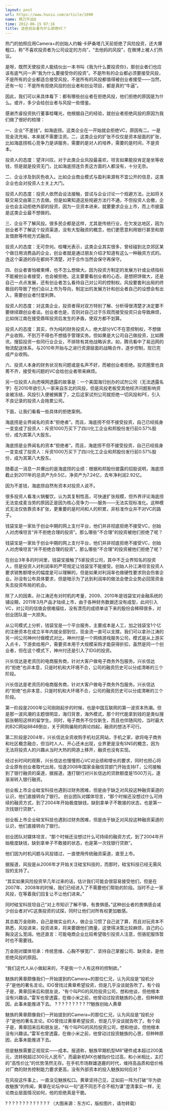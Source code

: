 ```yaml
---
layout: post
url: https://www.huxiu.com/article/1090
name: 杨刀不出Q
time: 2012-06-15 07:16
title: 这些创业者为什么拒绝VC？
---
```

热门的拍照应用Camera+的创始人约翰·卡萨桑塔几天前拒绝了风险投资，还大爆粗口，称“不喜欢投资者为公司设定的方向”，“去他妈的风投”，在微博上被人们热议。

是呀，既然天使投资人能结伙出一本书叫《我为什么要投资你》，那创业者们也应该有底气问一声“我为什么要接受你的投资”。不是所有的企业都必须要接受风投，不是所有的企业都适合接受风投，不是所有的风投都值得被创业者接受——当然，还有一句：不是所有拒绝风投的创业者和创业项目，都是真的“牛逼”。

因此，我们可以来具体看下：都有哪些创业者在拒绝风投，他们拒绝的原因是为什么。或许，多少会给创业者与风投一些借鉴。

感谢杰睿投资执行董事桂曙光，他根据自己的经验，就创业者拒绝风投的原因为我们做了很好的梳理：

一、企业“不差钱”。如海底捞。这类企业在一开始就会拒绝VC，原因有二。一是现金流充裕，本来就不需要注资。二，这类企业的扩张不仅仅是资本层面的扩张，比如海底捞核心竞争力是讲服务，需要的是对人的培养，需要的是时间，不是资本。

投资人的态度：望洋兴叹。对于此类企业风投最喜欢，坦言如果能投肯定是坐等收钱，但是就是投资无门，比如海底捞连负责这方面的人都没有，十分无奈。

二、企业涉及到灰色收入。比如企业商业模式与盈利来源有不宜公开的信息，这类企业也会对投资人士关上大门。

投资人的态度：投资人依然会设法接触，尝试与企业讨论一个规避方法，比如将关联交易交由第三方去做。但是如果知道这些规避方法行不通，不但投资人会撤，企业也会主动拒绝外部的投资，因为一旦资本进来，就要要求企业上市，而上市披露是这类企业最不想做的。

三、企业不了解风投。很多民企都是这样，尤其是传统行业，在欠发达地区，因为创业者不了解这个投资渠道，没有大型融资的概念，他们更愿意利用银行甚至和朋友借款等传统方式融资。

投资人的态度：无可奈何。桂曙光表示，这类企业其实很多，曾经碰到北京郊区某个做日用消费品的企业，创业者就是通过朋友介绍才知道有这么一种融资方式的。连这个渠道的存在都尙不清楚，对于合作当然会保守再保守。

四、创业者害怕被束缚，也不怎么想做大。因为投资方制定的发展方针或业绩指标不能被创业者接受，也会被拒绝。这主要要看创业者的心态，是想把饼做大，还是自己一点点发展，还有创业者怎么看待自己对公司的控制权。风投要套利出局的终极目的导致了他们会以上市为导向，制定出的发展方针和创业者自己的设想会有出入，需要创业者忖度利弊。

投资人的态度：对这类企业，投资者得对双方特别了解、分析得很清楚才决定要不要继续跟创业者谈。创业者也是，否则对自己过于乐观而接受投资只会导致麻烦，比如俏江南在接受鼎晖投资后发生的矛盾，使双方都不划算。

投资人的态度：其实，作为纯的财务投资人，绝大部分VC不在意控制权，不想做产业收购，不到万不得也不想插手管理实务。但如果是大公司自己做投资，比如腾讯，搜狐投资一些同行业企业，不排除有其他战略诉求。如，腾讯看中了易迅网的物流配送体系，与2010年开始与之进行资源层面的战略合作，逐步控制，现已完成产业收购。

六、投资人本身的财务状况有问题或是名声不好，而被创业者拒绝。投资圈里也良莠不齐，接受有问题的VC会给创业者带来麻烦。

另一位投资人向虎嗅网透露的故事是：一个美国海归创办的试剂公司（无法透露名字）在2010年欲引入一家来自东北的风投，但是风投老板受其他经济问题影响资金被冻结，风投引入便被搁置了，之后这家试剂公司就拒绝一切风投和PE，引入不良记录的投资人会拖累公司。

下面，让我们看看一些具体的拒绝案例。

海底捞是业界闻名的资本“拒绝者”。而且，海底捞不但不接受投资，自己已经摇身一变变成了投资人：斥资1000万买下了四川化工企业和邦股份发行前0.57%股份，成为其第八大股东。

海底捞是业界闻名的资本“拒绝者”。而且，海底捞不但不接受投资，自己已经摇身一变变成了投资人：斥资1000万买下了四川化工企业和邦股份发行前0.57%股份，成为其第八大股东。

随着这一消息一并爆出的是海底捞的业绩：根据和邦股份披露的招股说明，海底捞截止到2011年的总资产为9.5亿，净资产为7.24亿，去年净利润2.92亿。

因为不差钱，海底捞自然有资本对投资人说不。

很多投资人看准火锅餐饮，认为其复制性高，可快速扩张规模，但外界评论海底捞无法变成麦当劳的原因正是因为核心竞争力——服务——无法实现标准化。这种模式无法仅依靠资本扩张，更重要的是时间和人的积累，非标准作业并不对VC的路子。

钱袋宝是一家处于创业中期的网上支付平台，他们并非彻底拒绝不接受VC，创始人对虎嗅坦言“并不拒绝合理的投资”。那么哪些“不合理”的投资被他们拒绝了呢？

钱袋宝是一家处于创业中期的网上支付平台，他们并非彻底拒绝不接受VC，创始人对虎嗅坦言“并不拒绝合理的投资”。那么哪些“不合理”的投资被他们拒绝了呢？

在创业3年多的时间里，钱袋宝接触了5家投资公司，其中不乏业界知名的投资人，但是投资人对利润率的严苛规定让钱袋宝不能接受。创始人孙江涛坦言投资人要求销售额增长的幅度是可以理解的，但是如果对利润率也做硬性要求则会伤害企业。孙没有公布具体要求，但是暗示为了达到利润率的做法会使企业势必回笼资金失去投资布局的机会。

除了人的因素，孙江涛还有对时机的考量，2009、2010年是钱袋宝对金融系统的铺设期，2011年3月产品才陆续上市，由于各种财务数据还没有成型，此间引入VC，对公司的估值会很难描绘，没有漂亮的成绩单谈下来的股份会稀释很多，对创业团队是一大损失。

从公司模式上分析，钱袋宝是一个平台服务，主要成本是人工，加之钱袋宝1个亿的注册资本在成立半年内就全部到位，现金流一直可以支撑。我们可以拿孙江涛的另一间公司神州付做模式对比，神州付是一个网络游戏服务公司，模式是从上游买入点卡，下游卖给用户，需要资本用于大规模采购才能获得折扣，虽然是同一个创业者，但在这个模式下，神州付还是引入了IDG的投资。

兴长信达是老资历的电商服务商，针对大客户做电子商务外包服务。兴长信达的“拒绝”也非本意，只是时机和大环境不合，公司的融资历史可以分成清晰的三个阶段。

兴长信达是老资历的电商服务商，针对大客户做电子商务外包服务。兴长信达的“拒绝”也非本意，只是时机和大环境不合，公司的融资历史可以分成清晰的三个阶段。

第一阶段是2000年公司刚刚起步的时候，也是中国互联网的第一波资本热潮。但是那一波风潮的主题很明显，海归背景，海外模式，那个时代能拿到钱的是类似搜狐张朝阳这样的留学生。同时，电子商务不仅仅新生，而且也伴随风险，当时最大的B2C网站8848倒台，关于网购骗局的舆论四起，融资的想法不可行。

第二阶段是2004年，兴长信达全资收购手机社区网站，手机之家，欲将电子商务和社区概念融合，但当时人人、开心还未出现，业界更是没有SNS的概念，因为无法将投资人的兴趣从当时大热的网游上移开，融资也没有实现。

经过长时间的观察，兴长信达也慢慢担心VC对业绩和增长的要求，同时也担心将企业原有创业者取代出局，恰逢2008年国家金融信贷部门开始支持IT，公司接触到了银行融资的渠道，据报道，渣打银行对兴长信达的贷款额度是1500万元，遂渐渐转入银行融资。

创业板上市企业硅宝科技也遇到过财务困难，但是由于缺乏对风投这种融资渠道的认识，他们直接转向了银行。 创业团队对媒体坦言，“那个时候还没想过什么可持续的融资方式，到了2004年开始极度缺钱，缺到拿单子不敢接的状态，也是第一次找银行贷款”。

创业板上市企业硅宝科技也遇到过财务困难，但是由于缺乏对风投这种融资渠道的认识，他们直接转向了银行。

创业团队对媒体坦言，“那个时候还没想过什么可持续的融资方式，到了2004年开始极度缺钱，缺到拿单子不敢接的状态，也是第一次找银行贷款”。

他们因为时机问题与风投错过，一直使用传统融资渠道，直至上市。

据报道，风投是从2006年才开始关注硅宝科技的，而那时，硅宝科技已经无需风投的支持了。

“其实如果风险投资早几年过来的话，估计我们可能会很容易接受他们，但是在2007年、2008年的时候，我们已经进入了不需要他们帮助的阶段。当时不止一家风投，在等着我们回复让不让他们进来。”

同时硅宝科技坦自己“对上市知识了解不够，有畏惧感。”这种创业者的畏惧感会减少创业者对VC这类投资的试探，同时让他们对所有权更加敏感。

其总裁万金刚称，自己是做实业的人，做企业习惯了自己说了算，而且对玩资本不熟悉，风投进来，投资进来，将来要跟他们商量，这使得决策比较麻烦，自己的心胸没这么宽阔。他还直言：可能电商企业比较希望吸引投资人注意，但骆驼服饰暂时也不需要钱。

万金刚对媒体坦承：传统思维、心胸不够宽广、坚持自己掌握公司、缺资金，是他拒绝风投的原因。

“我们这代人从小做起来的，不是我一个人有这样的控制欲。”

魅族的黄章颇像我们一开始提到的Camera+的那位仁兄，认为风投是“投机分子”是他的著名言论。IDG曾找过黄章希望投资，但是几乎没谈就告吹了。有个段子是，黄章回来后和朋友说，“有个叫PIG的风险投资公司，想和他谈，但他根本没有兴趣谈。”雷军也曾透露，在做小米之前，他曾动过投资魅族的心思，但种种原因，此事未能推进下去。 ? ? ? ? ? ? ? ? ? ??魅族创始人黄章

魅族的黄章颇像我们一开始提到的Camera+的那位仁兄，认为风投是“投机分子”是他的著名言论。IDG曾找过黄章希望投资，但是几乎没谈就告吹了。有个段子是，黄章回来后和朋友说，“有个叫PIG的风险投资公司，想和他谈，但他根本没有兴趣谈。”雷军也曾透露，在做小米之前，他曾动过投资魅族的心思，但种种原因，此事未能推进下去。

但是魅族需要正视现实——成本。报道称，魅族早期机型M8“硬件成本超过200美元，流转税超过300元人民币”，而最新机MX也被指价位过高，和小米相比，主打的”高性价比”的优势荡然无存。在手机市场群雄逐鹿的时代，维持高品质和低价格对厂商的财务控制能力要求更高，没有外部资本的投入魅族如何应对？

在风投这件事上，一直没见魅族松口。黄章坚持己见，正如前一阵为打破“华为欲收魅族”的传闻，黄章在论坛中以一句“道不同志不合不相为谋”澄清事实一样，无论商业层面情况如何，他的拒绝真是干脆。

? ? ? ? ? ? ? ? ? ? ? ? ? （大图来源：东方IC，版权图片，请勿转载）

